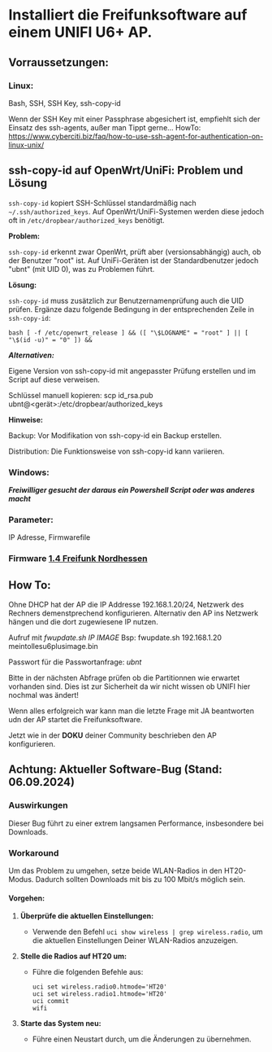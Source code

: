 # Installiert die Freifunksoftware auf einem UNIFI U6+ AP.

## Vorraussetzungen:

### Linux:
Bash, SSH, SSH Key, ssh-copy-id

Wenn der SSH Key mit einer Passphrase abgesichert ist, empfiehlt sich der Einsatz des ssh-agents, außer man Tippt gerne...
HowTo: https://www.cyberciti.biz/faq/how-to-use-ssh-agent-for-authentication-on-linux-unix/

## ssh-copy-id auf OpenWrt/UniFi: Problem und Lösung

`ssh-copy-id` kopiert SSH-Schlüssel standardmäßig nach `~/.ssh/authorized_keys`. 
Auf OpenWrt/UniFi-Systemen werden diese jedoch oft in `/etc/dropbear/authorized_keys` benötigt.

**Problem:**

`ssh-copy-id` erkennt zwar OpenWrt, prüft aber (versionsabhängig) auch, ob der Benutzer "root" ist. 
Auf UniFi-Geräten ist der Standardbenutzer jedoch "ubnt" (mit UID 0), was zu Problemen führt.

**Lösung:**

`ssh-copy-id` muss zusätzlich zur Benutzernamenprüfung auch die UID prüfen. 
Ergänze dazu folgende Bedingung in der entsprechenden Zeile in `ssh-copy-id`:

`bash
[ -f /etc/openwrt_release ] && ([ "\$LOGNAME" = "root" ] || [ "\$(id -u)" = "0" ]) &&`

***Alternativen:***

Eigene Version von ssh-copy-id mit angepasster Prüfung erstellen und im Script auf diese verweisen.

Schlüssel manuell kopieren: scp id_rsa.pub ubnt@<gerät>:/etc/dropbear/authorized_keys

****Hinweise:****

Backup: Vor Modifikation von ssh-copy-id ein Backup erstellen.

Distribution: Die Funktionsweise von ssh-copy-id kann variieren.

### Windows:
***Freiwilliger gesucht der daraus ein Powershell Script oder was anderes macht***

### Parameter:
IP Adresse, Firmwarefile

### Firmware [1.4 Freifunk Nordhessen](https://firmware-archiv.freifunk-nordhessen.de/1.4.0/images/sysupgrade/gluon-ff_nh-1.4.0-TYM-ubiquiti-unifi-6-plus-sysupgrade.bin)

## How To:
Ohne DHCP hat der AP die IP Addresse 192.168.1.20/24, Netzwerk des Rechners demenstprechend konfigurieren.
Alternativ den AP ins Netzwerk hängen und die dort zugewiesene IP nutzen.

Aufruf mit *fwupdate.sh IP IMAGE*  Bsp: fwupdate.sh 192.168.1.20 meintollesu6plusimage.bin

Passwort für die Passwortanfrage: *ubnt*

Bitte in der nächsten Abfrage prüfen ob die Partitionnen wie erwartet vorhanden sind.
Dies ist zur Sicherheit da wir nicht wissen ob UNIFI hier nochmal was ändert!

Wenn alles erfolgreich war kann man die letzte Frage mit JA beantworten udn der AP startet die Freifunksoftware.

Jetzt wie in der **DOKU** deiner Community beschrieben den AP konfigurieren.

## Achtung: Aktueller Software-Bug (Stand: 06.09.2024) 

### Auswirkungen

Dieser Bug führt zu einer extrem langsamen Performance, insbesondere bei Downloads.

### Workaround

Um das Problem zu umgehen, setze beide WLAN-Radios in den HT20-Modus. Dadurch sollten Downloads mit bis zu 100 Mbit/s möglich sein.

#### Vorgehen:

1. **Überprüfe die aktuellen Einstellungen:**
   * Verwende den Befehl `uci show wireless | grep wireless.radio`, um die aktuellen Einstellungen Deiner WLAN-Radios anzuzeigen.

2. **Stelle die Radios auf HT20 um:**
   * Führe die folgenden Befehle aus:

     ```
     uci set wireless.radio0.htmode='HT20'
     uci set wireless.radio1.htmode='HT20'
     uci commit
     wifi
     ```

3. **Starte das System neu:**
   * Führe einen Neustart durch, um die Änderungen zu übernehmen.

